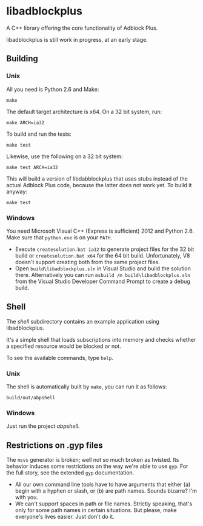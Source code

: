 libadblockplus
==============

A C++ library offering the core functionality of Adblock Plus.

libadblockplus is still work in progress, at an early stage.

Building
--------

### Unix

All you need is Python 2.6 and Make:

    make

The default target architecture is x64. On a 32 bit system, run:

    make ARCH=ia32

To build and run the tests:

    make test

Likewise, use the following on a 32 bit system:

    make test ARCH=ia32

This will build a version of libdabblockplus that uses stubs instead
of the actual Adblock Plus code, because the latter does not work
yet. To build it anyway:

    make test

### Windows

You need Microsoft Visual C++ (Express is sufficient) 2012
and Python 2.6. Make sure that `python.exe` is on your `PATH`.

* Execute `createsolution.bat ia32` to generate project files for the 32 bit
build or `createsolution.bat x64` for the 64 bit build. Unfortunately, V8
doesn't support creating both from the same project files.
* Open `build\libadblockplus.sln` in Visual Studio and build the solution there.
Alternatively you can run `msbuild /m build\libadblockplus.sln` from the Visual
Studio Developer Command Prompt to create a debug build.

Shell
-----

The _shell_ subdirectory contains an example application using libadblockplus.

It's a simple shell that loads subscriptions into memory and checks
whether a specified resource would be blocked or not.

To see the available commands, type `help`.

### Unix

The shell is automatically built by `make`, you can run it as follows:

    build/out/abpshell

### Windows

Just run the project *abpshell*.

Restrictions on .gyp files
--------------------------

The `msvs` generator is broken; well not so much broken as twisted.
Its behavior induces some restrictions on the way we're able to use `gyp`.
For the full story, see the extended `gyp` documentation.

* All our own command line tools have to have arguments that
    either (a) begin with a hyphen or slash,
    or (b) are path names. Sounds bizarre? I'm with you.
* We can't support spaces in path or file names.
    Strictly speaking, that's only for some path names in certain situations.
    But please, make everyone's lives easier.
    Just don't do it.
